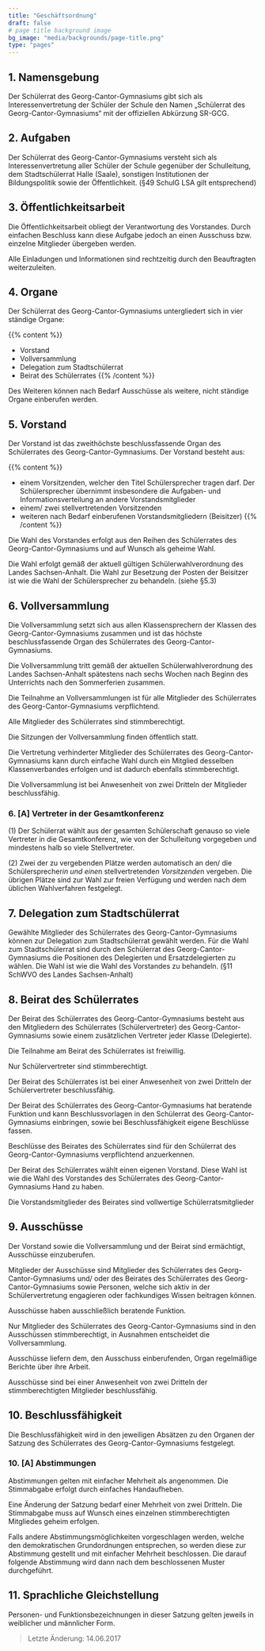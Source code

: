 ```yaml
---
title: "Geschäftsordnung"
draft: false
# page title background image
bg_image: "media/backgrounds/page-title.png"
type: "pages"
---
```


## 1. Namensgebung

Der Schülerrat des Georg-Cantor-Gymnasiums gibt sich als Interessenvertretung der Schüler der Schule den Namen „Schülerrat des Georg-Cantor-Gymnasiums“ mit der offiziellen Abkürzung SR-GCG.

## 2. Aufgaben

Der Schülerrat des Georg-Cantor-Gymnasiums versteht sich als Interessenvertretung aller Schüler der Schule gegenüber der Schulleitung, dem Stadtschülerrat Halle (Saale), sonstigen Institutionen der Bildungspolitik sowie der Öffentlichkeit. (§49 SchulG LSA gilt entsprechend)

## 3. Öffentlichkeitsarbeit

Die Öffentlichkeitsarbeit obliegt der Verantwortung des Vorstandes. Durch einfachen Beschluss kann diese Aufgabe jedoch an einen Ausschuss bzw. einzelne Mitglieder übergeben werden.

Alle Einladungen und Informationen sind rechtzeitig durch den Beauftragten weiterzuleiten.

## 4. Organe

Der Schülerrat des Georg-Cantor-Gymnasiums untergliedert sich in vier ständige Organe:

{{% content %}}
- Vorstand
- Vollversammlung
- Delegation zum Stadtschülerrat
- Beirat des Schülerrates
{{% /content %}}

Des Weiteren können nach Bedarf Ausschüsse als weitere, nicht ständige Organe einberufen werden.

## 5. Vorstand
Der Vorstand ist das zweithöchste beschlussfassende Organ des Schülerrates des Georg-Cantor-Gymnasiums.
Der Vorstand besteht aus:

{{% content %}}
- einem Vorsitzenden, welcher den Titel Schülersprecher tragen darf. Der Schülersprecher übernimmt insbesondere die Aufgaben- und Informationsverteilung an andere Vorstandsmitglieder
- einem/ zwei stellvertretenden Vorsitzenden
- weiteren nach Bedarf einberufenen Vorstandsmitgliedern (Beisitzer)
{{% /content %}}

Die Wahl des Vorstandes erfolgt aus den Reihen des Schülerrates des Georg-Cantor-Gymnasiums und auf Wunsch als geheime Wahl.

Die Wahl erfolgt gemäß der aktuell gültigen Schülerwahlverordnung des Landes Sachsen-Anhalt. Die Wahl zur Besetzung der Posten der Beisitzer ist wie die Wahl der Schülersprecher zu behandeln. (siehe §5.3)

## 6. Vollversammlung

Die Vollversammlung setzt sich aus allen Klassensprechern der Klassen des Georg-Cantor-Gymnasiums zusammen und ist das höchste beschlussfassende Organ des Schülerrates des Georg-Cantor-Gymnasiums.

Die Vollversammlung tritt gemäß der aktuellen Schülerwahlverordnung des Landes Sachsen-Anhalt spätestens nach sechs Wochen nach Beginn des Unterrichts nach den Sommerferien zusammen.

Die Teilnahme an Vollversammlungen ist für alle Mitglieder des Schülerrates des Georg-Cantor-Gymnasiums verpflichtend.

Alle Mitglieder des Schülerrates sind stimmberechtigt.

Die Sitzungen der Vollversammlung finden öffentlich statt.

Die Vertretung verhinderter Mitglieder des Schülerrates des Georg-Cantor-Gymnasiums kann durch einfache Wahl durch ein Mitglied desselben Klassenverbandes erfolgen und ist dadurch ebenfalls stimmberechtigt.

Die Vollversammlung ist bei Anwesenheit von zwei Dritteln der Mitglieder beschlussfähig.

### 6. [A] Vertreter in der Gesamtkonferenz

(1) Der Schülerrat wählt aus der gesamten Schülerschaft genauso so viele Vertreter in die Gesamtkonferenz, wie von der Schulleitung vorgegeben und mindestens halb so viele Stellvertreter.

(2) Zwei der zu vergebenden Plätze werden automatisch an den/ die Schülersprecher*in und eine*n stellvertretende*n Vorsitzende*n vergeben. Die übrigen Plätze sind zur Wahl zur freien Verfügung und werden nach dem üblichen Wahlverfahren festgelegt.

## 7. Delegation zum Stadtschülerrat

Gewählte Mitglieder des Schülerrates des Georg-Cantor-Gymnasiums können zur Delegation zum Stadtschülerrat gewählt werden.
Für die Wahl zum Stadtschülerrat sind durch den Schülerrat des Georg-Cantor-Gymnasiums die Positionen des Delegierten und Ersatzdelegierten zu wählen. Die Wahl ist wie die Wahl des Vorstandes zu behandeln. (§11 SchWVO des Landes Sachsen-Anhalt)

## 8. Beirat des Schülerrates

Der Beirat des Schülerrates des Georg-Cantor-Gymnasiums besteht aus den Mitgliedern des Schülerrates (Schülervertreter) des Georg-Cantor-Gymnasiums sowie einem zusätzlichen Vertreter jeder Klasse (Delegierte).

Die Teilnahme am Beirat des Schülerrates ist freiwillig.

Nur Schülervertreter sind stimmberechtigt.

Der Beirat des Schülerrates ist bei einer Anwesenheit von zwei Dritteln der Schülervertreter beschlussfähig.

Der Beirat des Schülerrates des Georg-Cantor-Gymnasiums hat beratende Funktion und kann Beschlussvorlagen in den Schülerrat des Georg-Cantor-Gymnasiums einbringen, sowie bei Beschlussfähigkeit eigene Beschlüsse fassen.

Beschlüsse des Beirates des Schülerrates sind für den Schülerrat des Georg-Cantor-Gymnasiums verpflichtend anzuerkennen.

Der Beirat des Schülerrates wählt einen eigenen Vorstand. Diese Wahl ist wie die Wahl des Vorstandes des Schülerrates des Georg-Cantor-Gymnasiums Hand zu haben.

Die Vorstandsmitglieder des Beirates sind vollwertige Schülerratsmitglieder

## 9. Ausschüsse

Der Vorstand sowie die Vollversammlung und der Beirat sind ermächtigt, Ausschüsse einzuberufen.

Mitglieder der Ausschüsse sind Mitglieder des Schülerrates des Georg-Cantor-Gymnasiums und/ oder des Beirates des Schülerrates des Georg-Cantor-Gymnasiums sowie Personen, welche sich aktiv in der Schülervertretung engagieren oder fachkundiges Wissen beitragen können.

Ausschüsse haben ausschließlich beratende Funktion.

Nur Mitglieder des Schülerrates des Georg-Cantor-Gymnasiums sind in den Ausschüssen stimmberechtigt, in Ausnahmen entscheidet die Vollversammlung.

Ausschüsse liefern dem, den Ausschuss einberufenden, Organ regelmäßige Berichte über ihre Arbeit.

Ausschüsse sind bei einer Anwesenheit von zwei Dritteln der stimmberechtigten Mitglieder beschlussfähig.

## 10. Beschlussfähigkeit

Die Beschlussfähigkeit wird in den jeweiligen Absätzen zu den Organen der Satzung des Schülerrates des Georg-Cantor-Gymnasiums festgelegt.

### 10. [A] Abstimmungen

Abstimmungen gelten mit einfacher Mehrheit als angenommen. Die Stimmabgabe erfolgt durch einfaches Handaufheben.

Eine Änderung der Satzung bedarf einer Mehrheit von zwei Dritteln. Die Stimmabgabe muss auf Wunsch eines einzelnen stimmberechtigten Mitgliedes geheim erfolgen.

Falls andere Abstimmungsmöglichkeiten vorgeschlagen werden, welche den demokratischen Grundordnungen entsprechen, so werden diese zur Abstimmung gestellt und mit einfacher Mehrheit beschlossen. Die darauf folgende Abstimmung wird dann nach dem beschlossenen Muster durchgeführt.

## 11. Sprachliche Gleichstellung

Personen- und Funktionsbezeichnungen in dieser Satzung gelten jeweils in weiblicher und männlicher Form.


>Letzte Änderung: 14.06.2017
